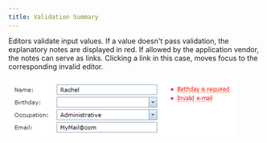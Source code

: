 ```yaml
---
title: Validation Summary
---
```

Editors validate input values. If a value doesn't pass validation, the explanatory notes are displayed in red. If allowed by the application vendor, the notes can serve as links. Clicking a link in this case, moves focus to the corresponding invalid editor.

![Editors_ValidationSummary](../../images/Img13316.png)